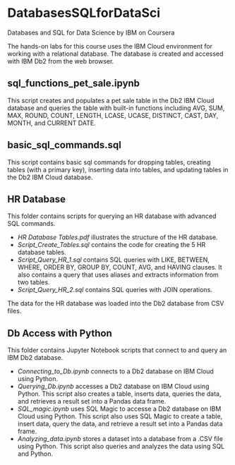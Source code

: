 # DatabasesSQLforDataSci
Databases and SQL for Data Science by IBM on Coursera

The hands-on labs for this course uses the IBM Cloud environment for working with a relational database. The database is created and accessed with IBM Db2 from the web browser.

## sql_functions_pet_sale.ipynb
This script creates and populates a pet sale table in the Db2 IBM Cloud database and queries the table with built-in functions including AVG, SUM, MAX, ROUND, COUNT, LENGTH, LCASE, UCASE, DISTINCT, CAST, DAY, MONTH, and CURRENT DATE.

## basic_sql_commands.sql  
This script contains basic sql commands for dropping tables, creating tables (with a primary key), inserting data into tables, and updating tables in the Db2 IBM Cloud database.

## HR Database  
This folder contains scripts for querying an HR database with advanced SQL commands.  
* _HR Database Tables.pdf_ illustrates the structure of the HR database.  
* _Script_Create_Tables.sql_ contains the code for creating the 5 HR database tables.
* _Script_Query_HR_1.sql_ contains SQL queries with LIKE, BETWEEN, WHERE, ORDER BY, GROUP BY, COUNT, AVG, and HAVING clauses. It also contains a query that uses aliases and extracts information from two tables.  
* _Script_Query_HR_2.sql_ contains SQL queries with JOIN operations.  

The data for the HR database was loaded into the Db2 database from CSV files.

## Db Access with Python
This folder contains Jupyter Notebook scripts that connect to and query an IBM Db2 database.  
* _Connecting_to_Db.ipynb_ connects to a Db2 database on IBM Cloud using Python.  
* _Querying_Db.ipynb_ accesses a Db2 database on IBM Cloud using Python. This script also creates a table, inserts data, queries the data, and retrieves a result set into a Pandas data frame.  
* _SQL_magic.ipynb_ uses SQL Magic to accesse a Db2 database on IBM Cloud using Python. This script also uses SQL Magic to create a table, insert data, query the data, and retrieve a result set into a Pandas data frame.    
* _Analyzing_data.ipynb_ stores a dataset into a database from a .CSV file using Python. This script also queries and analyzes the data using SQL and Python.   
